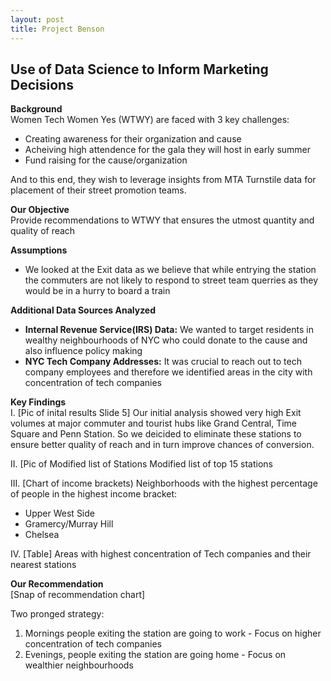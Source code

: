 ```yaml
---
layout: post
title: Project Benson
---
```

Use of Data Science to Inform Marketing Decisions
------

**Background**  
Women Tech Women Yes (WTWY) are faced with 3 key challenges:  
  * Creating awareness for their organization and cause
  * Acheiving high attendence for the gala they will host in early summer
  * Fund raising for the cause/organization  

And to this end, they wish to leverage insights from MTA Turnstile data for placement of their street promotion teams.    


**Our Objective**   
Provide recommendations to WTWY that ensures the utmost quantity and quality of reach


**Assumptions**
* We looked at the Exit data as we believe that while entrying the station the commuters are not likely to respond to street team querries as they would be in a hurry to board a train


**Additional Data Sources Analyzed**
* **Internal Revenue Service(IRS) Data:** We wanted to target residents in wealthy neighbourhoods of NYC who could donate to the cause and also influence policy making  
* **NYC Tech Company Addresses:** It was crucial to reach out to tech company employees and therefore we identified areas in the city with concentration of tech companies 


**Key Findings**  
I.
[Pic of inital results Slide 5]
Our initial analysis showed very high Exit volumes at major commuter and tourist hubs like Grand Central, Time Square and Penn Station. So we deicided to eliminate these stations to ensure better quality of reach and in turn improve chances of conversion.

II.
[Pic of Modified list of Stations
Modified list of top 15 stations 

III.
[Chart of income brackets)
Neighborhoods with the highest percentage of people in the highest income bracket:
 * Upper West Side
 * Gramercy/Murray Hill
 * Chelsea
 
 IV.
 [Table]
 Areas with highest concentration of Tech companies and their nearest stations
 
 **Our Recommendation**  
 [Snap of recommendation chart]
 
 Two pronged strategy:
 1. Mornings people exiting the station are going to work - Focus on higher concentration of tech companies
 2. Evenings, people exiting the station are going home - Focus on wealthier neighbourhoods
 


